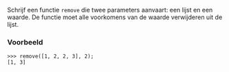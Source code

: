 Schrijf een functie `remove` die twee parameters aanvaart: een lijst en een waarde.
De functie moet alle voorkomens van de waarde verwijderen uit de lijst.

### Voorbeeld

```pycon
>>> remove([1, 2, 2, 3], 2);
[1, 3]
```



